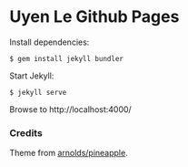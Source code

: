 # Uyen Le Github Pages

Install dependencies:

```
$ gem install jekyll bundler
```

Start Jekyll:

```
$ jekyll serve
```

Browse to http://localhost:4000/

### Credits

Theme from [arnolds/pineapple](https://github.com/arnolds/pineapple).
